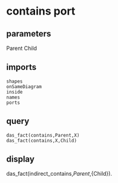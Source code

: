 # contains port
## parameters
  Parent
  Child
## imports
    shapes
    onSameDiagram
    inside
    names
    ports
## query
	das_fact(contains,Parent,X)
	das_fact(contains,X,Child)	
## display
das_fact(indirect_contains,${Parent},${Child}).
  

